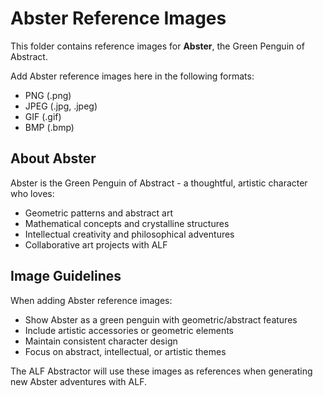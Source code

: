 # Abster Reference Images

This folder contains reference images for **Abster**, the Green Penguin of Abstract.

Add Abster reference images here in the following formats:
- PNG (.png)
- JPEG (.jpg, .jpeg)
- GIF (.gif)
- BMP (.bmp)

## About Abster

Abster is the Green Penguin of Abstract - a thoughtful, artistic character who loves:
- Geometric patterns and abstract art
- Mathematical concepts and crystalline structures
- Intellectual creativity and philosophical adventures
- Collaborative art projects with ALF

## Image Guidelines

When adding Abster reference images:
- Show Abster as a green penguin with geometric/abstract features
- Include artistic accessories or geometric elements
- Maintain consistent character design
- Focus on abstract, intellectual, or artistic themes

The ALF Abstractor will use these images as references when generating new Abster adventures with ALF.